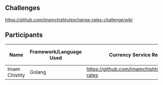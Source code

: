 ## Challenges
https://github.com/imamchishty/exchange-rates-challenge/wiki

## Participants

| Name | Framework/Language Used | Currency Service Repo | CI (and link) | Cloud Service |
|------|-------------------------|-----------------------|---------------|---------------|
|Imam Chishty | Golang | https://github.com/imamchishty/exchange-rates | [Circle CI]() | TBD | 

